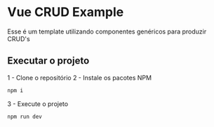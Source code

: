 # Vue CRUD Example

Esse é um template utilizando componentes genéricos para produzir CRUD's

## Executar o projeto

1 - Clone o repositório
2 - Instale os pacotes NPM
``` sh
npm i
```
3 - Execute o projeto
``` sh
npm run dev
```